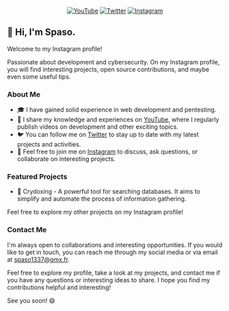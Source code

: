 <div align="center">
  <a href="https://www.youtube.com/channel/UC0Zou17nzM6HZTECGYaYdBQ"><img src="https://img.shields.io/badge/YouTube-spasoweb-red?style=for-the-badge&logo=youtube" alt="YouTube"></a>
  <a href="https://twitter.com/spasoweb"><img src="https://img.shields.io/badge/Twitter-spasoweb-blue?style=for-the-badge&logo=twitter" alt="Twitter"></a>
  <a href="https://www.instagram.com/5p4501337"><img src="https://img.shields.io/badge/Instagram-5p4501337-brightgreen?style=for-the-badge&logo=instagram" alt="Instagram"></a>
</div>

## 👋 Hi, I'm Spaso.

Welcome to my Instagram profile!

Passionate about development and cybersecurity. On my Instagram profile, you will find interesting projects, open source contributions, and maybe even some useful tips.

### About Me

- 🎓 I have gained solid experience in web development and pentesting.
- 🎥 I share my knowledge and experiences on [YouTube](https://www.youtube.com/channel/UC0Zou17nzM6HZTECGYaYdBQ), where I regularly publish videos on development and other exciting topics.
- 🐦 You can follow me on [Twitter](https://twitter.com/spasoweb) to stay up to date with my latest projects and activities.
- 💬 Feel free to join me on [Instagram](https://www.instagram.com/5p4501337) to discuss, ask questions, or collaborate on interesting projects.

### Featured Projects

- 🌟 Crydoxing - A powerful tool for searching databases. It aims to simplify and automate the process of information gathering.

Feel free to explore my other projects on my Instagram profile!

### Contact Me

I'm always open to collaborations and interesting opportunities. If you would like to get in touch, you can reach me through my social media or via email at spaso1337@gmx.fr.

Feel free to explore my profile, take a look at my projects, and contact me if you have any questions or interesting ideas to share. I hope you find my contributions helpful and interesting!

See you soon! 😄
